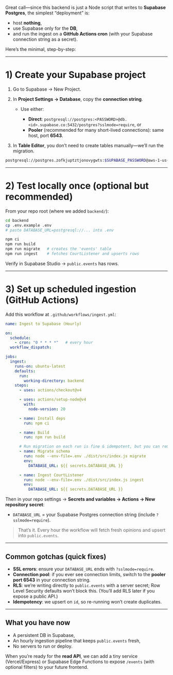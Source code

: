 Great call—since this backend is just a Node script that writes to **Supabase Postgres**, the simplest “deployment” is:

* host **nothing**,
* use Supabase only for the **DB**,
* and run the ingest on a **GitHub Actions cron** (with your Supabase connection string as a secret).

Here’s the minimal, step-by-step:

---

# 1) Create your Supabase project

1. Go to Supabase → New Project.
2. In **Project Settings → Database**, copy the **connection string**.

   * Use either:

     * **Direct**: `postgresql://postgres:<PASSWORD>@db.<id>.supabase.co:5432/postgres?sslmode=require`, or
     * **Pooler** (recommended for many short-lived connections): same host, port **6543**.
3. In **Table Editor**, you don’t need to create tables manually—we’ll run the migration.

```bash
postgresql://postgres.zofkjuptztjonovygwts:$SUPABASE_PASSWORD@aws-1-us-east-1.pooler.supabase.com:6543/postgres

```

---

# 2) Test locally once (optional but recommended)

From your repo root (where we added `backend/`):

```bash
cd backend
cp .env.example .env
# paste DATABASE_URL=postgresql://... into .env

npm ci
npm run build
npm run migrate   # creates the 'events' table
npm run ingest    # fetches CourtListener and upserts rows
```

Verify in Supabase Studio → `public.events` has rows.

---

# 3) Set up scheduled ingestion (GitHub Actions)

Add this workflow at `.github/workflows/ingest.yml`:

```yaml
name: Ingest to Supabase (Hourly)

on:
  schedule:
    - cron: "0 * * * *"   # every hour
  workflow_dispatch:

jobs:
  ingest:
    runs-on: ubuntu-latest
    defaults:
      run:
        working-directory: backend
    steps:
      - uses: actions/checkout@v4

      - uses: actions/setup-node@v4
        with:
          node-version: 20

      - name: Install deps
        run: npm ci

      - name: Build
        run: npm run build

      # Run migration on each run is fine & idempotent, but you can remove after first successful run
      - name: Migrate schema
        run: node --env-file=.env ./dist/src/index.js migrate
        env:
          DATABASE_URL: ${{ secrets.DATABASE_URL }}

      - name: Ingest CourtListener
        run: node --env-file=.env ./dist/src/index.js ingest
        env:
          DATABASE_URL: ${{ secrets.DATABASE_URL }}
```

Then in your repo settings → **Secrets and variables → Actions → New repository secret**:

* `DATABASE_URL` = your Supabase Postgres connection string (include `?sslmode=require`).

> That’s it. Every hour the workflow will fetch fresh opinions and upsert into `public.events`.

---

## Common gotchas (quick fixes)

* **SSL errors**: ensure your `DATABASE_URL` ends with `?sslmode=require`.
* **Connection pool**: if you ever see connection limits, switch to the **pooler port 6543** in your connection string.
* **RLS**: we’re writing directly to `public.events` with a server secret; Row Level Security defaults won’t block this. (You’ll add RLS later if you expose a public API.)
* **Idempotency**: we upsert on `id`, so re-running won’t create duplicates.

---

## What you have now

* A persistent DB in Supabase,
* An hourly ingestion pipeline that keeps `public.events` fresh,
* No servers to run or deploy.

When you’re ready for the **read API**, we can add a tiny service (Vercel/Express) or Supabase Edge Functions to expose `/events` (with optional filters) to your future frontend.
